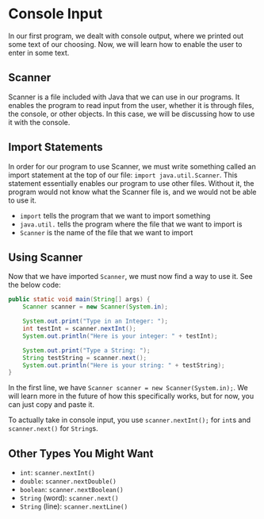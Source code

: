 # Console Input	

 In our first program, we dealt with console output, where we printed out some text of our choosing. Now, we will learn how to enable the user to enter in some text.	

 ## Scanner	

 Scanner is a file included with Java that we can use in our programs. It enables the program to read input from the user, whether it is through files, the console, or other objects. In this case, we will be discussing how to use it with the console.	

 ## Import Statements	

 In order for our program to use Scanner, we must write something called an import statement at the top of our file: `import java.util.Scanner`. This statement essentially enables our program to use other files. Without it, the program would not know what the Scanner file is, and we would not be able to use it.	

* `import` tells the program that we want to import something	
* `java.util.` tells the program where the file that we want to import is	
* `Scanner` is the name of the file that we want to import

## Using Scanner

Now that we have imported `Scanner`, we must now find a way to use it. See the below code:

```java
public static void main(String[] args) {
    Scanner scanner = new Scanner(System.in);	

    System.out.print("Type in an Integer: ");	
    int testInt = scanner.nextInt();
    System.out.println("Here is your integer: " + testInt);

    System.out.print("Type a String: ");	
    String testString = scanner.next();	
    System.out.println("Here is your string: " + testString);
}
```

In the first line, we have `Scanner scanner = new Scanner(System.in);`. We will learn more in the future of how this specifically works, but for now, you can just copy and paste it.

To actually take in console input, you use `scanner.nextInt();` for `int`s and `scanner.next()` for `String`s.

## Other Types You Might Want

 - `int`: `scanner.nextInt()`
 - `double`: `scanner.nextDouble()`
 - `boolean`: `scanner.nextBoolean()`
 - `String` (word): `scanner.next()`
 - `String` (line): `scanner.nextLine()`

